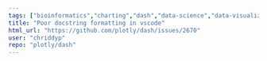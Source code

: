 ```yaml
---
tags: ["bioinformatics","charting","dash","data-science","data-visualization","devtools","finance","flask","gui-framework","jupyter","modeling","plotly","plotly-dash","productivity","python","react","rstats","technical-computing","web-app"]
title: "Poor docstring formatting in vscode"
html_url: "https://github.com/plotly/dash/issues/2670"
user: "chriddyp"
repo: "plotly/dash"
---
```


